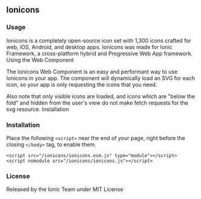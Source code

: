 ## Ionicons

### Usage

Ionicons is a completely open-source icon set with 1,300 icons crafted for web, iOS, Android, and desktop apps. Ionicons was made for Ionic Framework, a cross-platform hybrid and Progressive Web App framework.
Using the Web Component

The Ionicons Web Component is an easy and performant way to use Ionicons in your app. The component will dynamically load an SVG for each icon, so your app is only requesting the icons that you need.

Also note that only visible icons are loaded, and icons which are "below the fold" and hidden from the user's view do not make fetch requests for the svg resource.
Installation

### Installation

Place the following ```<script>``` near the end of your page, right before the closing ```</body>``` tag, to enable them.

```<script src="/ionicons/ionicons.esm.js" type="module"></script>```
```<script nomodule src="/ionicons/ionicons.js"></script>```

### License

Released by the Ionic Team under MIT License